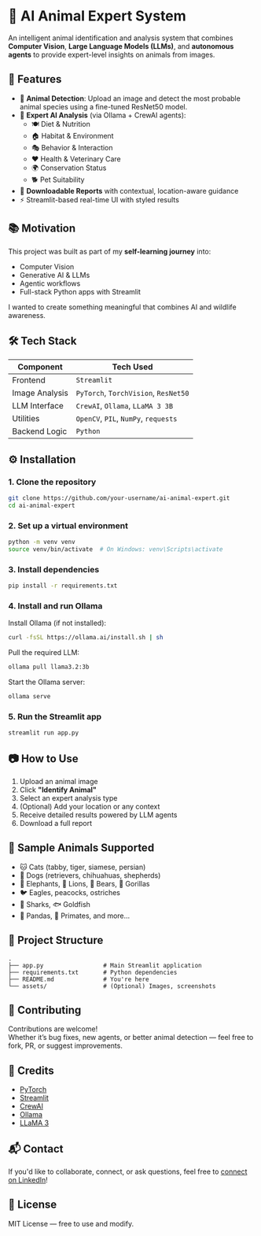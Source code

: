 # 🐾 AI Animal Expert System

An intelligent animal identification and analysis system that combines **Computer Vision**, **Large Language Models (LLMs)**, and **autonomous agents** to provide expert-level insights on animals from images.

## 🚀 Features

- 📸 **Animal Detection**: Upload an image and detect the most probable animal species using a fine-tuned ResNet50 model.
- 🧠 **Expert AI Analysis** (via Ollama + CrewAI agents):
  - 🍽️ Diet & Nutrition
  - 🏠 Habitat & Environment
  - 🎭 Behavior & Interaction
  - ❤️ Health & Veterinary Care
  - 🌍 Conservation Status
  - 🐕 Pet Suitability
- 📄 **Downloadable Reports** with contextual, location-aware guidance
- ⚡ Streamlit-based real-time UI with styled results

## 📚 Motivation

This project was built as part of my **self-learning journey** into:
- Computer Vision
- Generative AI & LLMs
- Agentic workflows
- Full-stack Python apps with Streamlit

I wanted to create something meaningful that combines AI and wildlife awareness.

## 🛠️ Tech Stack

| Component         | Tech Used                         |
|------------------|-----------------------------------|
| Frontend         | `Streamlit`                       |
| Image Analysis   | `PyTorch`, `TorchVision`, `ResNet50` |
| LLM Interface    | `CrewAI`, `Ollama`, `LLaMA 3 3B`  |
| Utilities        | `OpenCV`, `PIL`, `NumPy`, `requests` |
| Backend Logic    | `Python`                          |

## ⚙️ Installation

### 1. Clone the repository

```bash
git clone https://github.com/your-username/ai-animal-expert.git
cd ai-animal-expert
```

### 2. Set up a virtual environment

```bash
python -m venv venv
source venv/bin/activate  # On Windows: venv\Scripts\activate
```

### 3. Install dependencies

```bash
pip install -r requirements.txt
```

### 4. Install and run Ollama

Install Ollama (if not installed):
```bash
curl -fsSL https://ollama.ai/install.sh | sh
```

Pull the required LLM:
```bash
ollama pull llama3.2:3b
```

Start the Ollama server:
```bash
ollama serve
```

### 5. Run the Streamlit app

```bash
streamlit run app.py
```

## 📷 How to Use

1. Upload an animal image
2. Click **"Identify Animal"**
3. Select an expert analysis type
4. (Optional) Add your location or any context
5. Receive detailed results powered by LLM agents
6. Download a full report

## 🧪 Sample Animals Supported

- 🐱 Cats (tabby, tiger, siamese, persian)
- 🐶 Dogs (retrievers, chihuahuas, shepherds)
- 🐘 Elephants, 🦁 Lions, 🐻 Bears, 🦍 Gorillas
- 🐦 Eagles, peacocks, ostriches
- 🦈 Sharks, 🐟 Goldfish
- 🐼 Pandas, 🐒 Primates, and more...

## 📂 Project Structure

```
.
├── app.py                 # Main Streamlit application
├── requirements.txt       # Python dependencies
├── README.md              # You're here
└── assets/                # (Optional) Images, screenshots
```

## 🤝 Contributing

Contributions are welcome!  
Whether it’s bug fixes, new agents, or better animal detection — feel free to fork, PR, or suggest improvements.

## 🧠 Credits

- [PyTorch](https://pytorch.org/)
- [Streamlit](https://streamlit.io/)
- [CrewAI](https://github.com/joaomdmoura/crewAI)
- [Ollama](https://ollama.ai/)
- [LLaMA 3](https://ai.meta.com/llama/)

## 📬 Contact

If you'd like to collaborate, connect, or ask questions, feel free to [connect on LinkedIn](https://linkedin.com/in/your-profile)!

## 📄 License

MIT License — free to use and modify.
